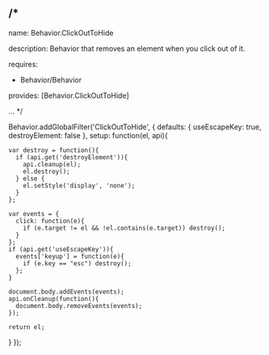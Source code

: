 /*
---

name: Behavior.ClickOutToHide

description: Behavior that removes an element when you click out of it.

requires:
 - Behavior/Behavior

provides: [Behavior.ClickOutToHide]

...
*/

Behavior.addGlobalFilter('ClickOutToHide', {
  defaults: {
    useEscapeKey: true,
    destroyElement: false
  },
  setup: function(el, api){

    var destroy = function(){
      if (api.get('destroyElement')){
        api.cleanup(el);
        el.destroy();
      } else {
        el.setStyle('display', 'none');
      }
    };

    var events = {
      click: function(e){
        if (e.target != el && !el.contains(e.target)) destroy();
      }
    };
    if (api.get('useEscapeKey')){
      events['keyup'] = function(e){
        if (e.key == "esc") destroy();
      };
    }

    document.body.addEvents(events);
    api.onCleanup(function(){
      document.body.removeEvents(events);
    });

    return el;
  }
});